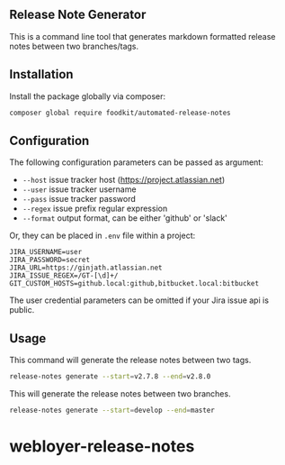 ## Release Note Generator

This is a command line tool that generates markdown formatted release notes between two branches/tags.

## Installation

Install the package globally via composer:

``` sh
composer global require foodkit/automated-release-notes
```

## Configuration

The following configuration parameters can be passed as argument:

* `--host` issue tracker host (https://project.atlassian.net)
* `--user` issue tracker username
* `--pass` issue tracker password
* `--regex` issue prefix regular expression
* `--format` output format, can be either 'github' or 'slack'

Or, they can be placed in `.env` file within a project:

```
JIRA_USERNAME=user
JIRA_PASSWORD=secret
JIRA_URL=https://ginjath.atlassian.net
JIRA_ISSUE_REGEX=/GT-[\d]+/
GIT_CUSTOM_HOSTS=github.local:github,bitbucket.local:bitbucket
```

The user credential parameters can be omitted if your Jira issue api is public.

## Usage

This command will generate the release notes between two tags.

``` sh
release-notes generate --start=v2.7.8 --end=v2.8.0
```

This will generate the release notes between two branches.

``` sh
release-notes generate --start=develop --end=master
```
# webloyer-release-notes
